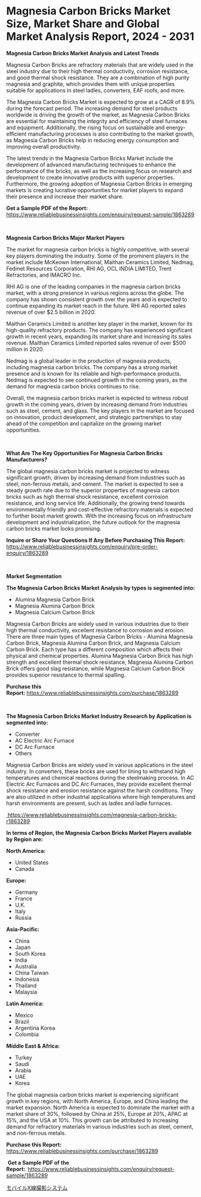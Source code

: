 <p><h1>Magnesia Carbon Bricks Market Size, Market Share and Global Market Analysis Report, 2024 - 2031</h1></p><p><strong>Magnesia Carbon Bricks Market Analysis and Latest Trends</strong></p>
<p><p>Magnesia Carbon Bricks are refractory materials that are widely used in the steel industry due to their high thermal conductivity, corrosion resistance, and good thermal shock resistance. They are a combination of high purity magnesia and graphite, which provides them with unique properties suitable for applications in steel ladles, converters, EAF roofs, and more.</p><p>The Magnesia Carbon Bricks Market is expected to grow at a CAGR of 8.9% during the forecast period. The increasing demand for steel products worldwide is driving the growth of the market, as Magnesia Carbon Bricks are essential for maintaining the integrity and efficiency of steel furnaces and equipment. Additionally, the rising focus on sustainable and energy-efficient manufacturing processes is also contributing to the market growth, as Magnesia Carbon Bricks help in reducing energy consumption and improving overall productivity.</p><p>The latest trends in the Magnesia Carbon Bricks Market include the development of advanced manufacturing techniques to enhance the performance of the bricks, as well as the increasing focus on research and development to create innovative products with superior properties. Furthermore, the growing adoption of Magnesia Carbon Bricks in emerging markets is creating lucrative opportunities for market players to expand their presence and increase their market share.</p></p>
<p><strong>Get a Sample PDF of the Report:&nbsp;</strong> <a href="https://www.reliablebusinessinsights.com/enquiry/request-sample/1863289">https://www.reliablebusinessinsights.com/enquiry/request-sample/1863289</a></p>
<p>&nbsp;</p>
<p><strong>Magnesia Carbon Bricks Major Market Players</strong></p>
<p><p>The market for magnesia carbon bricks is highly competitive, with several key players dominating the industry. Some of the prominent players in the market include McKeown International, Maithan Ceramics Limited, Nedmag, Fedmet Resources Corporation, RHI AG, OCL INDIA LIMITED, Trent Refractories, and IMACRO Inc.</p><p>RHI AG is one of the leading companies in the magnesia carbon bricks market, with a strong presence in various regions across the globe. The company has shown consistent growth over the years and is expected to continue expanding its market reach in the future. RHI AG reported sales revenue of over $2.5 billion in 2020.</p><p>Maithan Ceramics Limited is another key player in the market, known for its high-quality refractory products. The company has experienced significant growth in recent years, expanding its market share and increasing its sales revenue. Maithan Ceramics Limited reported sales revenue of over $500 million in 2020.</p><p>Nedmag is a global leader in the production of magnesia products, including magnesia carbon bricks. The company has a strong market presence and is known for its reliable and high-performance products. Nedmag is expected to see continued growth in the coming years, as the demand for magnesia carbon bricks continues to rise.</p><p>Overall, the magnesia carbon bricks market is expected to witness robust growth in the coming years, driven by increasing demand from industries such as steel, cement, and glass. The key players in the market are focused on innovation, product development, and strategic partnerships to stay ahead of the competition and capitalize on the growing market opportunities.</p></p>
<p>&nbsp;</p>
<p><strong>What Are The Key Opportunities For Magnesia Carbon Bricks Manufacturers?</strong></p>
<p><p>The global magnesia carbon bricks market is projected to witness significant growth, driven by increasing demand from industries such as steel, non-ferrous metals, and cement. The market is expected to see a steady growth rate due to the superior properties of magnesia carbon bricks such as high thermal shock resistance, excellent corrosion resistance, and long service life. Additionally, the growing trend towards environmentally friendly and cost-effective refractory materials is expected to further boost market growth. With the increasing focus on infrastructure development and industrialization, the future outlook for the magnesia carbon bricks market looks promising.</p></p>
<p><strong>Inquire or Share Your Questions If Any Before Purchasing This Report:</strong> <a href="https://www.reliablebusinessinsights.com/enquiry/pre-order-enquiry/1863289">https://www.reliablebusinessinsights.com/enquiry/pre-order-enquiry/1863289</a></p>
<p>&nbsp;</p>
<p><strong>Market Segmentation</strong></p>
<p><strong>The Magnesia Carbon Bricks Market Analysis by types is segmented into:</strong></p>
<p><ul><li>Alumina Magnesia Carbon Brick</li><li>Magnesia Alumina Carbon Brick</li><li>Magnesia Calcium Carbon Brick</li></ul></p>
<p><p>Magnesia Carbon Bricks are widely used in various industries due to their high thermal conductivity, excellent resistance to corrosion and erosion. There are three main types of Magnesia Carbon Bricks - Alumina Magnesia Carbon Brick, Magnesia Alumina Carbon Brick, and Magnesia Calcium Carbon Brick. Each type has a different composition which affects their physical and chemical properties. Alumina Magnesia Carbon Brick has high strength and excellent thermal shock resistance, Magnesia Alumina Carbon Brick offers good slag resistance, while Magnesia Calcium Carbon Brick provides superior resistance to thermal spalling.</p></p>
<p><strong>Purchase this Report:&nbsp;</strong><a href="https://www.reliablebusinessinsights.com/purchase/1863289">https://www.reliablebusinessinsights.com/purchase/1863289</a></p>
<p>&nbsp;</p>
<p><strong>The Magnesia Carbon Bricks Market Industry Research by Application is segmented into:</strong></p>
<p><ul><li>Converter</li><li>AC Electric Arc Furnace</li><li>DC Arc Furnace</li><li>Others</li></ul></p>
<p><p>Magnesia Carbon Bricks are widely used in various applications in the steel industry. In converters, these bricks are used for lining to withstand high temperatures and chemical reactions during the steelmaking process. In AC Electric Arc Furnaces and DC Arc Furnaces, they provide excellent thermal shock resistance and erosion resistance against the harsh conditions. They are also utilized in other industrial applications where high temperatures and harsh environments are present, such as ladles and ladle furnaces.</p></p>
<p><a href="https://www.reliablebusinessinsights.com/magnesia-carbon-bricks-r1863289">&nbsp;https://www.reliablebusinessinsights.com/magnesia-carbon-bricks-r1863289</a></p>
<p><strong>In terms of Region, the Magnesia Carbon Bricks Market Players available by Region are:</strong></p>
<p>
    <p> <strong> North America: </strong>
        <ul>
            <li>United States</li>
            <li>Canada</li>
        </ul>
        </p> 
    <p> <strong> Europe: </strong>
        <ul>
            <li>Germany</li>
            <li>France</li>
            <li>U.K.</li>
            <li>Italy</li>
            <li>Russia</li>
        </ul>
        </p> 
    <p> <strong> Asia-Pacific: </strong>
        <ul>
            <li>China</li>
            <li>Japan</li>
            <li>South Korea</li>
            <li>India</li>
            <li>Australia</li>
            <li>China Taiwan</li>
            <li>Indonesia</li>
            <li>Thailand</li>
            <li>Malaysia</li>
        </ul>
        </p> 
    <p> <strong> Latin America: </strong>
        <ul>
            <li>Mexico</li>
            <li>Brazil</li>
            <li>Argentina Korea</li>
            <li>Colombia</li>
        </ul>
        </p> 
    <p> <strong> Middle East & Africa: </strong>
        <ul>
            <li>Turkey</li>
            <li>Saudi</li>
            <li>Arabia</li>
            <li>UAE</li>
            <li>Korea</li>
        </ul>
    </p>
    </p>
<p><p>The global magnesia carbon bricks market is experiencing significant growth in key regions, with North America, Europe, and China leading the market expansion. North America is expected to dominate the market with a market share of 30%, followed by China at 25%, Europe at 20%, APAC at 15%, and the USA at 10%. This growth can be attributed to increasing demand for refractory materials in various industries such as steel, cement, and non-ferrous metals.</p></p>
<p><strong>Purchase this Report: </strong><a href="https://www.reliablebusinessinsights.com/purchase/1863289">https://www.reliablebusinessinsights.com/purchase/1863289</a></p>
<p>&nbsp;<strong>Get a Sample PDF of the Report:&nbsp;&nbsp;</strong><a href="https://www.reliablebusinessinsights.com/enquiry/request-sample/1863289">https://www.reliablebusinessinsights.com/enquiry/request-sample/1863289</a></p>
<p><strong></strong></p>
<p><p><a href="https://github.com/ycmtqqhvk3273/Market-Research-Report-List-3/blob/main/73849842775.md">モバイルX線撮影システム</a></p></p>